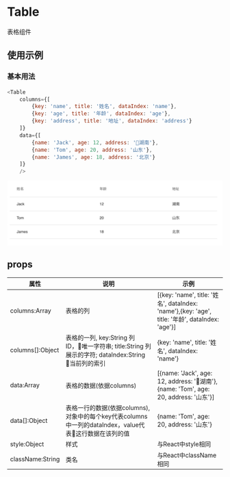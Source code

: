 # Table
表格组件

## 使用示例
### 基本用法
```javascript
<Table
    columns={[
        {key: 'name', title: '姓名', dataIndex: 'name'},
        {key: 'age', title: '年龄', dataIndex: 'age'},
        {key: 'address', title: '地址', dataIndex: 'address'}
    ]}
    data={[
        {name: 'Jack', age: 12, address: '湖南'},
        {name: 'Tom', age: 20, address: '山东'},
        {name: 'James', age: 18, address: '北京'}
    ]}
    />
```
![](./imgs/example-table0.png)


## props

|属性       |说明|示例|
|-|-|-|
|columns:Array      |表格的列|[{key: 'name', title: '姓名', dataIndex: 'name'},{key: 'age', title: '年龄', dataIndex: 'age'}]|
|columns[]:Object   |表格的一列, key:String 列ID，唯一字符串; title:String 列展示的字符; dataIndex:String 当前列的索引|{key: 'name', title: '姓名', dataIndex: 'name'}|
|data:Array         |表格的数据(依据columns)|[{name: 'Jack', age: 12, address: '湖南'},{name: 'Tom', age: 20, address: '山东'}]|
|data[]:Object      |表格一行的数据(依据columns),对象中的每个key代表columns中一列的dataIndex，value代表这行数据在该列的值|{name: 'Tom', age: 20, address: '山东'}|
|style:Object       |样式|与React中style相同|
|className:String   |类名|与React中className相同|